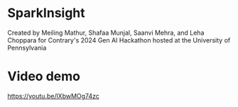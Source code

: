 # SparkInsight
Created by Meiling Mathur, Shafaa Munjal, Saanvi Mehra, and Leha Choppara for Contrary's 2024 Gen AI Hackathon hosted at the University of Pennsylvania

# Video demo
https://youtu.be/lXbwMOg74zc
